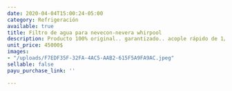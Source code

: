 ```yaml
---
date: 2020-04-04T15:00:24-05:00
category: Refrigeración
available: true
title: Filtro de agua para nevecon-nevera whirpool
description: Producto 100% original.. garantizado.. acople rápido de 1/4
unit_price: 45000$
images:
- "/uploads/F7EDF35F-32FA-4AC5-AAB2-615F5A9FA9AC.jpeg"
sellable: false
payu_purchase_link: ''

---
```

